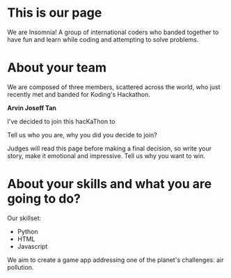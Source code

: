 This is our page
================

We are Insomnia! 
A group of international coders who banded together to have fun and learn while coding and attempting to solve problems.


About your team
===========================

We are composed of three members, scattered across the world, who just recently met and banded for Koding's Hackathon.

<b> Arvin Joseff Tan </b>

I've decided to join this hacKaThon to

Tell us who you are, why you did you decide to join?

Judges will read this page before making a final decision, so write your story, make it emotional and impressive.
Tell us why you want to win.


About your skills and what you are going to do?
=======
Our skillset:
- Python
- HTML
- Javascript

We aim to create a game app addressing one of the planet's challenges: air pollution.


